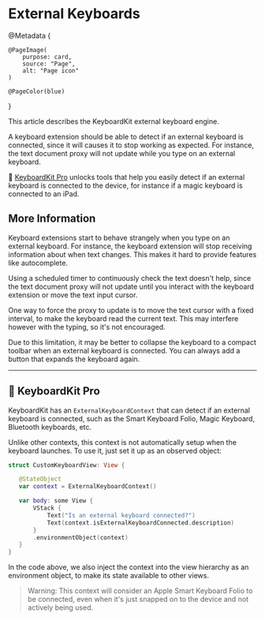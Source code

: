 # External Keyboards

@Metadata {
    
    @PageImage(
        purpose: card,
        source: "Page",
        alt: "Page icon"
    )
    
    @PageColor(blue)
}

This article describes the KeyboardKit external keyboard engine.

A keyboard extension should be able to detect if an external keyboard is connected, since it will causes it to stop working as expected. For instance, the text document proxy will not update while you type on an external keyboard.

👑 [KeyboardKit Pro][Pro] unlocks tools that help you easily detect if an external keyboard is connected to the device, for instance if a magic keyboard is connected to an iPad.


## More Information

Keyboard extensions start to behave strangely when you type on an external keyboard. For instance, the keyboard extension will stop receiving information about when text changes. This makes it hard to provide features like autocomplete. 

Using a scheduled timer to continuously check the text doesn't help, since the text document proxy will not update until you interact with the keyboard extension or move the text input cursor.

One way to force the proxy to update is to move the text cursor with a fixed interval, to make the keyboard read the current text. This may interfere however with the typing, so it's not encouraged.

Due to this limitation, it may be better to collapse the keyboard to a compact toolbar when an external keyboard is connected. You can always add a button that expands the keyboard again.


---


## 👑 KeyboardKit Pro

KeyboardKit has an ``ExternalKeyboardContext`` that can detect if an external keyboard is connected, such as the Smart Keyboard Folio, Magic Keyboard, Bluetooth keyboards, etc.

Unlike other contexts, this context is not automatically setup when the keyboard launches. To use it, just set it up as an observed object:

```swift
struct CustomKeyboardView: View {

   @StateObject
   var context = ExternalKeyboardContext()

   var body: some View {
       VStack {
           Text("Is an external keyboard connected?")
           Text(context.isExternalKeyboardConnected.description)
       }
       .environmentObject(context)
   }
}
```

In the code above, we also inject the context into the view hierarchy as an environment object, to make its state available to other views.

> Warning: This context will consider an Apple Smart Keyboard Folio to be connected, even when it's just snapped on to the device and not actively being used.



[Pro]: https://github.com/KeyboardKit/KeyboardKitPro
